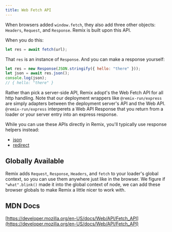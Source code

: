 ```yaml
---
title: Web Fetch API
---
```


When browsers added `window.fetch`, they also add three other objects: `Headers`, `Request`, and `Response`. Remix is built upon this API.

When you do this:

```js
let res = await fetch(url);
```

That `res` is an instance of `Response`. And you can make a response yourself:

```js
let res = new Response(JSON.stringify({ hello: "there" }));
let json = await res.json();
console.log(json);
// { hello: "there" }
```

Rather than pick a server-side API, Remix adopt's the Web Fetch API for all http handling. Note that our deployment wrappers like `@remix-run/express` are simply adapters between the deployment server's API and the Web API. `@remix-run/express` interperets a Web API Response that you return from a loader or your server entry into an express response.

While you can use these APIs directly in Remix, you'll typically use response helpers instead:

- [json](../node/#json)
- [redirect](../node/#redirect)

## Globally Available

Remix adds `Request`, `Response`, `Headers`, and `fetch` to your loader's global context, so you can use them anywhere just like in the browser. We figure if `"what".blink()` made it into the global context of node, we can add these browser globals to make Remix a little nicer to work with.

## MDN Docs

[https://developer.mozilla.org/en-US/docs/Web/API/Fetch_API](https://developer.mozilla.org/en-US/docs/Web/API/Fetch_API)
